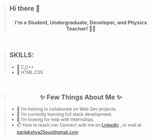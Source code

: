 > ## **Hi there 👋**
> <h3 align="center"> I'm a Student, Undergraduate, Developer, and Physics Teacher! 👩🏻 </h3>

<br>

> ## SKILLS:
> * 🥇 C,C++
> * 🥇 HTML,CSS

<br>


> ## <h2 align="center"> ✨ Few Things About Me ✨ </h2>

> * 👯 I’m looking to collaborate on Web Dev projects.
> * 🌱 I’m currently learning full stack development.
> * 🤔 I’m looking for help with Internships.
> * 📫 How to reach me: Connect with me on [LinkedIn](linkedin.com/in/parilakshya-puri-3339031aa) , or mail at parilakshya25puri@gmail.com


<!--
**ParilakshyaPuri/ParilakshyaPuri** is a ✨ _special_ ✨ repository because its `README.md` (this file) appears on your GitHub profile.

Here are some ideas to get you started:

- 🔭 I’m currently working on ...
- 🌱 I’m currently learning ...
- 👯 I’m looking to collaborate on ...
- 🤔 I’m looking for help with ...
- 💬 Ask me about ...
- 📫 How to reach me: ...
- 😄 Pronouns: ...
- ⚡ Fun fact: ...
-->
